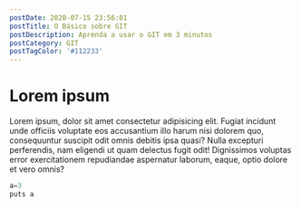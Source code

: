 ```yaml
---
postDate: 2020-07-15 23:56:01
postTitle: O Básico sobre GIT
postDescription: Aprenda a usar o GIT em 3 minutos
postCategory: GIT
postTagColor: '#112233'
---
```


# Lorem ipsum

Lorem ipsum, dolor sit amet consectetur adipisicing elit. Fugiat incidunt unde officiis voluptate eos accusantium illo harum nisi dolorem quo, consequuntur suscipit odit omnis debitis ipsa quasi? Nulla excepturi perferendis, nam eligendi ut quam delectus fugit odit! Dignissimos voluptas error exercitationem repudiandae aspernatur laborum, eaque, optio dolore et vero omnis?

```javascript
a=3
puts a
```
